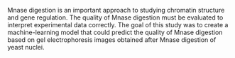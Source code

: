 Mnase digestion is an important approach to studying chromatin structure and gene regulation. The quality of Mnase digestion must be evaluated to interpret experimental data correctly. The goal of this study was to create a machine-learning model that could predict the quality of Mnase digestion based on gel electrophoresis images obtained after Mnase digestion of yeast nuclei.  
